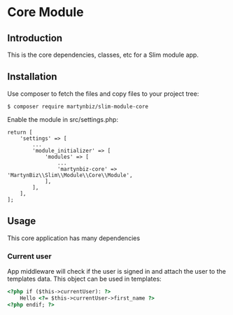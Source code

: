 # Core Module #

## Introduction ##

This is the core dependencies, classes, etc for a Slim module app.

## Installation ##

Use composer to fetch the files and copy files to your project tree:

```
$ composer require martynbiz/slim-module-core
```

Enable the module in src/settings.php:

```
return [
    'settings' => [
        ...
        'module_initializer' => [
            'modules' => [
                ...
                'martynbiz-core' => 'MartynBiz\\Slim\\Module\\Core\\Module',
            ],
        ],
    ],
];
```

## Usage ##

This core application has many dependencies

### Current user ###

App middleware will check if the user is signed in and attach the user to the templates
data. This object can be used in templates:

```html
<?php if ($this->currentUser): ?>
    Hello <?= $this->currentUser->first_name ?>
<?php endif; ?>
```

